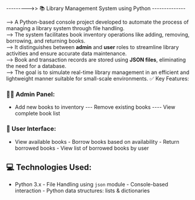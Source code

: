   --------->> 📚 Library Management System using Python --------------  

--> A Python-based console project developed to automate the process of managing a library system through file handling.  
--> The system facilitates book inventory operations like adding, removing, borrowing, and returning books.  
--> It distinguishes between **admin** and **user** roles to streamline library activities and ensure accurate data maintenance.  
--> Book and transaction records are stored using **JSON files**, eliminating the need for a database.  
--> The goal is to simulate real-time library management in an efficient and lightweight manner suitable for small-scale environments.
 ✅ Key Features:
### 👨‍💼 Admin Panel:
- Add new books to inventory  --- Remove existing books  ---- View complete book list  
### 👤 User Interface:
- View available books  - Borrow books based on availability  - Return borrowed books  - View list of borrowed books by user  
## 💻 Technologies Used:
- Python 3.x  - File Handling using `json` module  - Console-based interaction  - Python data structures: lists & dictionaries  


